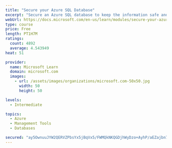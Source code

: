 ```yaml
---
title: "Secure your Azure SQL Database"
excerpt: "Secure an Azure SQL database to keep the information safe and diagnose potential security concerns as they happen."
webUrl: https://docs.microsoft.com/en-us/learn/modules/secure-your-azure-sql-database/
type: course
price: Free
length: PT1H7M
ratings:
  count: 4892
  average: 4.543949
heat: 51

provider:
  name: Microsoft Learn
  domain: microsoft.com
  images:
    - url: /assets/images/organizations/microsoft.com-50x50.jpg
      width: 50
      height: 50

levels:
  - Intermediate

topics:
  - Azure
  - Management Tools
  - Databases

secured: "ay5OwnuuJYW2QERVZPbsYx5jBqVx5/FWMQkNKQGDjhWyDzo+AyhP/aEZajbn7Viz9VxBgme4aLv51Sd8o1MNbawfY5JI4dwwhOnJUjs9MJmpRa6Vh3/KI80Ot0cQxhbLPMbkVkmsEH8ccWsZZRWyEabZLj7pLF214H0JY8bpu7k3cImOjAcElRX2Ai7/8mc0Gz6wF1UMV/ZmRayRWKcuKEY2PXtNWdJTN7s02HvVBt8MXaEPmFp+giRZ+ILlNtsdLL+ncDqAiqDRX6i4vnBh5+YmgArB7WiFlvyRypn+lrJyG4jZk8/cLzEWWQ4LUp84dRNj9MpkDH0UjnIwkerXXFKpy0gBxRR4MmsZCguXceFAI+vjI8xetMHxkg/WuInV3qcXw36N9VHJwCANte2F8vcOBZhNzvag8Hvb2dhz+2o=;B66omP+CKlqDZBOmNi4bOA=="
---
```


